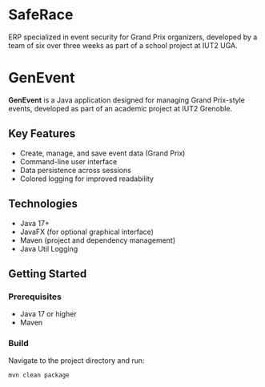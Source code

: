 # SafeRace
ERP specialized in event security for Grand Prix organizers, developed by a team of six over three weeks as part of a school project at IUT2 UGA.

# GenEvent

**GenEvent** is a Java application designed for managing Grand Prix-style events, developed as part of an academic project at IUT2 Grenoble.

## Key Features

- Create, manage, and save event data (Grand Prix)
- Command-line user interface
- Data persistence across sessions
- Colored logging for improved readability

## Technologies

- Java 17+
- JavaFX (for optional graphical interface)
- Maven (project and dependency management)
- Java Util Logging

## Getting Started

### Prerequisites

- Java 17 or higher
- Maven

### Build

Navigate to the project directory and run:
```sh
mvn clean package
